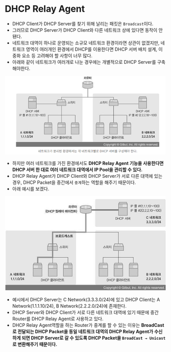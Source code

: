 # DHCP Relay Agent

- DHCP Client가 DHCP Server를 찾기 위해 날리는 패킷은 `Broadcast`이다.
- 그러므로 DHCP Server가 DHCP Client와 다른 네트워크 상에 있다면 동작이 안됀다.
- 네트워크 대역이 하나로 운영되는 소규모 네트워크 환경이라면 상관이 없겠지만, 네트워크 영역이 여러개인 환경에서 DHCP를 이용한다면 DHCP 서버 배치 설계, 이중화 요소 등 고려해야 할 사항이 너무 많다.
- 아래와 같이 네트워크가 여러개로 나눈 경우에는 개별적으로 DHCP Server를 구축해야한다.

<img src="./Image/DHCP3.png" alt="Alt123" width="600">

- 하지만 여러 네트워크를 가진 환경에서도 **DHCP Relay Agent 기능을 사용한다면 DHCP 서버 한 대로 여러 네트워크 대역에서 IP Pool을 관리할 수 있다.**
- DHCP Relay Agent가 DHCP Client와 DHCP Server가 서로 다른 대역에 있는 경우, DHCP Packet을 중간에서 `중계`하는 역할을 해주기 때문이다.
- 아래 예시를 보겠다.

<img src="./Image/DHCP4.png" alt="Alt123" width="600">


- 예시에서 DHCP Server는 C Network(3.3.3.0/24)에 있고 DHCP Client는 A Network(1.1.1.10/24),    B Network(2.2.2.0/24)에 존재한다.
- DHCP Server와 DHCP Client가 서로 다른 네트워크 대역에 있기 때문에 중간 Router를 DHCP Relay Agent로 사용하고 있다.
- DHCP Relay Agent역할을 하는 Router가 중계를 할 수 있는 이유는 **BroadCast로 전달되는 DHCP Packet을 동일 네트워크 대역의 DHCP Relay Agent가 수신하게 되면 DHCP Server로 갈 수 있도록  DHCP Packet을 `BroadCast → Unicast`로 변환해주기 때문이다.**